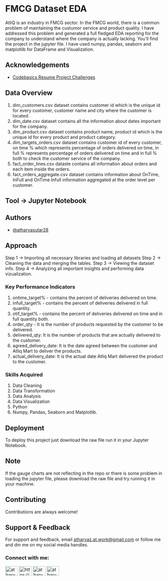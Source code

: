 # FMCG Dataset EDA
AtliQ is an industry in FMCG sector. In the FMCG world, there is a common problem of maintaining the custumor service and product quality.
I have addressed this problem and generated a full fledged EDA reporting for the company to understand where the company is actually lacking. You'll find the project in the jupyter file.
I have used numpy, pandas, seaborn and matplotlib for DataFrame and Visualization.

## Acknowledgements

 - [Codebasics Resume Project Challenges](https://codebasics.io/challenge/codebasics-resume-project-challenge)

## Data Overview
1. dim_customers.csv dataset contains customer id which is the unique id for every customer, customer name and city where the customer is located.
2. dim_date.csv dataset contains all the information about dates important for the company.
3. dim_product.csv dataset contains product name, product id which is the unique id for every product and product category.
4. dim_targets_orders.csv dataset contains customer id of every customer, on time % which represents percentage of orders delivered on time, in full % represents percentage of orders delivered on time and in full % both to check the customer service of the company.
5. fact_order_lines.csv dataste contains all information about orders and each item inside the orders.
6. fact_orders_aggregate.csv dataset contains information about OnTime, InFull and OnTime Infull information aggregated at the order level per customer.

## Tool -> Jupyter Notebook

## Authors

- [@atharvasutar28](https://www.github.com/atharvasutar28)

## Approach
Step 1 -> Importing all necessary libraries and loading all datasets
Step 2 -> Cleaning the data and merging the tables. 
Step 3 -> Viewing the dataset info.
Step 4 -> Analyzing all important insights and performing data vizualization.

### Key Performance Indicators
1. ontime_target% - contains the percent of deliveries delivered on time.
2. infull_target% - contains the percent of deliveries delivered in full quantity.
3. otif_target% - contains the percent of deliveries delivered on time and in full quantity both.
4. order_qty - It is the number of products requested by the customer to be delivered.
5. delivered_qty: It is the number of products that are actually delivered to the customer.
6. agreed_delivery_date: It is the date agreed between the customer and Atliq Mart to deliver the products.
7. actual_delivery_date: It is the actual date Atliq Mart delivered the product to the customer.

### Skills Acquired
1. Data Cleaning
2. Data Transformation
3. Data Analysis
4. Data Visualization
5. Python
6. Numpy, Pandas, Seaborn and Matplotlib.

## Deployment

To deploy this project just download the raw file run it in your Jupyter Notebook.

## Note
If the gauge charts are not reflecting in the repo or there is some problem in loading the jupyter file, please download the raw file and try running it in your machine.

## Contributing

Contributions are always welcome!

## Support & Feedback

For support and feedback, email atharvaz.at.work@gmail.com or follow me and dm me on my social media handles.

<h3 align="left">Connect with me:</h3>
<p align="left">
<a href="https://twitter.com/atharvasutar28" target="blank"><img align="center" src="https://raw.githubusercontent.com/rahuldkjain/github-profile-readme-generator/master/src/images/icons/Social/twitter.svg" alt="atharvasutar28" height="30" width="40" /></a>
<a href="https://linkedin.com/in/https://www.linkedin.com/in/atharvasutar/" target="blank"><img align="center" src="https://raw.githubusercontent.com/rahuldkjain/github-profile-readme-generator/master/src/images/icons/Social/linked-in-alt.svg" alt="https://www.linkedin.com/in/atharvasutar/" height="30" width="40" /></a>
<a href="https://kaggle.com/atharvasutar28" target="blank"><img align="center" src="https://raw.githubusercontent.com/rahuldkjain/github-profile-readme-generator/master/src/images/icons/Social/kaggle.svg" alt="atharvasutar28" height="30" width="40" /></a>
<a href="https://discord.gg/atharvasutar28" target="blank"><img align="center" src="https://raw.githubusercontent.com/rahuldkjain/github-profile-readme-generator/master/src/images/icons/Social/discord.svg" alt="atharvasutar28" height="30" width="40" /></a>
</p>

